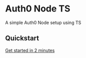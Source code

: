 # Auth0 Node TS

A simple Auth0 Node setup using TS

## Quickstart

[Get started in 2 minutes][quickstart]

[quickstart]: ./docs/QUICKSTART.md
